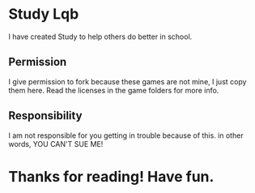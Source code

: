 # Study Lqb
I have created Study to help others do better in school.
## Permission
I give permission to fork because these games are not mine, I just copy them here. Read the licenses in the game folders for more info.
## Responsibility
I am not responsible for you getting in trouble because of this. in other words, YOU CAN'T SUE ME!
# Thanks for reading! Have fun.
